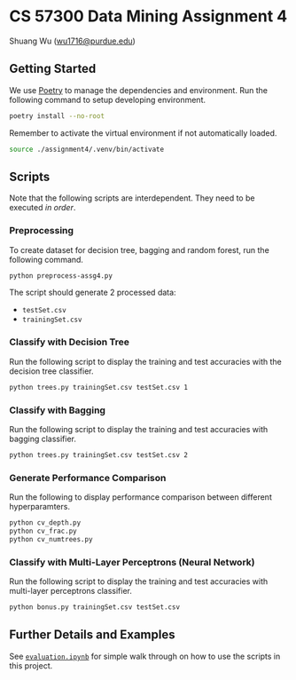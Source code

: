 # CS 57300 Data Mining Assignment 4

Shuang Wu (wu1716@purdue.edu)

## Getting Started

We use [Poetry](https://python-poetry.org/) to manage the dependencies and
environment. Run the following command to setup developing environment.

```sh
poetry install --no-root
```

Remember to activate the virtual environment if not automatically loaded.

```sh
source ./assignment4/.venv/bin/activate
```

## Scripts

Note that the following scripts are interdependent. They need to be executed _in
order_.

### Preprocessing

To create dataset for decision tree, bagging and random forest, run the
following command.

```sh
python preprocess-assg4.py
```

The script should generate 2 processed data:

- `testSet.csv`
- `trainingSet.csv`

### Classify with Decision Tree

Run the following script to display the training and test accuracies with the
decision tree classifier.

```sh
python trees.py trainingSet.csv testSet.csv 1
```

### Classify with Bagging

Run the following script to display the training and test accuracies with
bagging classifier.

```sh
python trees.py trainingSet.csv testSet.csv 2
```

### Generate Performance Comparison

Run the following to display performance comparison between different
hyperparamters.

```sh
python cv_depth.py
python cv_frac.py
python cv_numtrees.py
```

### Classify with Multi-Layer Perceptrons (Neural Network)

Run the following script to display the training and test accuracies with
multi-layer perceptrons classifier.

```sh
python bonus.py trainingSet.csv testSet.csv
```

## Further Details and Examples

See [`evaluation.ipynb`](./evaluation.ipynb) for simple walk through on how to
use the scripts in this project.
